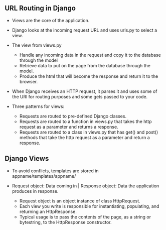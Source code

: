 ## URL Routing in Django  
-  Views are the core of the application.  

- Django looks at the incoming request URL and uses urls.py to select a view.  

-  The view from views.py  
    - Handle any incoming data in the request and copy it to the database through the model  
    - Retrieve data to put on the page from the database through the model.  
    - Produce the html that will become the response and return it to the browser.  

-   When Django receives an HTTP request, it parses it and uses some of the URl for routing purposes and some gets passed to your code.  

-  Three patterns for views:  
    - Requests are routed to pre-defined Django classes.  
    - Requests are routed to a function in views.py that takes the http request as a parameter and returns a response.  
    - Requests are routed to a class in views.py that has get() and post() methods that take the http request as a parameter and return a response.  

## Django Views  
- To avoid conflicts, templates are stored in appname/templates/appname/  

- Request object: Data coming in | Response object: Data the application produces in response.  
    - Request object is an object instance of class HttpRequest.  
    - Each view you write is responsible for instantiating, populating, and returning an HttpResponse.  
    - Typical usage is to pass the contents of the page, as a string or bytestring, to the HttpResponse constructor.  